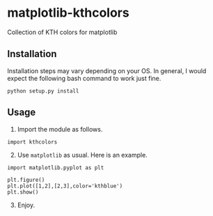 # matplotlib-kthcolors
Collection of KTH colors for matplotlib

## Installation
Installation steps may vary depending on your OS.
In general, I would expect the following bash command to work just fine.
```
python setup.py install
```

## Usage
1. Import the module as follows.
```
import kthcolors
```
2. Use `matplotlib` as usual. Here is an example.
```
import matplotlib.pyplot as plt

plt.figure()
plt.plot([1,2],[2,3],color='kthblue')
plt.show()
```
3. Enjoy.
